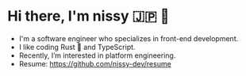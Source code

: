 # Hi there, I'm nissy 🇯🇵 👋 

- I'm a software engineer who specializes in front-end development.
- I like coding Rust 🦀 and TypeScript. 
- Recently, I’m interested in platform engineering.
- Resume: https://github.com/nissy-dev/resume

